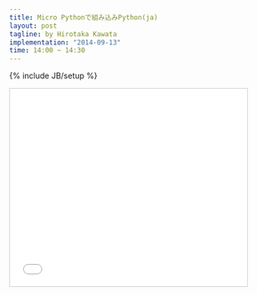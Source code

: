 ```yaml
---
title: Micro Pythonで組み込みPython(ja)
layout: post
tagline: by Hirotaka Kawata
implementation: "2014-09-13"
time: 14:00 ~ 14:30
---
```


{% include JB/setup %}

<iframe src="//www.slideshare.net/slideshow/embed_code/39039083" width="427" height="356" frameborder="0" marginwidth="0" marginheight="0" scrolling="no" style="border:1px solid #CCC; border-width:1px; margin-bottom:5px; max-width: 100%;" allowfullscreen> </iframe>


